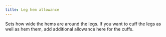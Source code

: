 ```yaml
---
title: Leg hem allowance
---
```


Sets how wide the hems are around the legs. If you want to cuff the legs as well as hem them, add additional allowance here for the cuffs.
